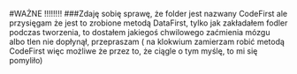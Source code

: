 #WAŻNE !!!!!!!!
###Zdaję sobię sprawę, że folder jest nazwany CodeFirst ale przysięgam że jest to zrobione metodą DataFirst, tylko jak zakładałem fodler podczas tworzenia, to dostałem jakiegoś chwilowego zaćmienia mózgu albo tlen nie dopłynął, przepraszam ( na klokwium zamierzam robić metodą CodeFirst więc możliwe że przez to, że ciągle o tym myślę, to mi się pomyliło)
